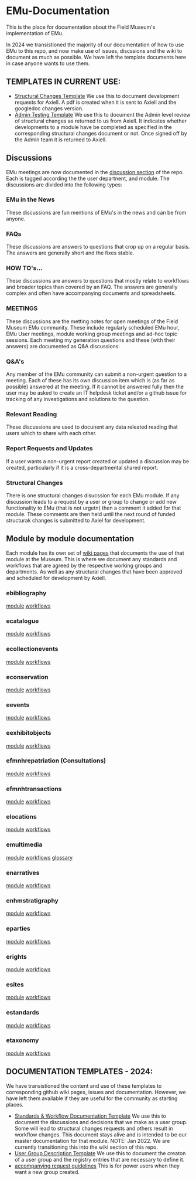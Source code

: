 # EMu-Documentation
This is the place for documentation about the Field Museum's implementation of EMu. 

In 2024 we transistioned the majority of our documentation of how to use EMu to this repo, and now make use of issues, discssions and the wiki to document as much as possible. We have left the template documents here in case anyone wants to use them.
## TEMPLATES IN CURRENT USE:
- [Structural Changes Template](https://docs.google.com/document/d/19V6rYzCPe8_u5-JhoCf-sQ0zVDubF9xSHYqApmSaMaA/)
We use this to document development requests for Axiell. A pdf is created when it is sent to Axiell and the googledoc changes version.
- [Admin Testing Template](https://docs.google.com/document/d/16xxeky2kTEMUM4eW1GPQRQFUvvwUsG-gPhuRFNUWUa0/)
We use this to document the Admin level review of structural changes as returned to us from Axiell. It indicates whether developments to a module have be completed as specified in the corresponding structural changes document or not. Once signed off by the Admin team it is returned to Axiell.

## Discussions
EMu meetings are now documented in the [discussion section](https://github.com/fieldmuseum/EMu-Documentation/discussions) of the repo. Each is tagged according the the user departnent, and module. The discussions are divided into the following types:
### EMu in the News
  These discussions are fun mentions of EMu's in the news and can be from anyone.
### FAQs
  These discussions are answers to questions that crop up on a regular basis. The answers are generally short and the fixes stable.
### HOW TO's...
  These discussions are answers to questions that mostly relate to workflows and broader topics than covered by an FAQ. The answers are generally complex and often have accompanying documents and spreadsheets.
### MEETINGS
  These discussions are the metting notes for open meetings of the Field Museum EMu community. These include regularly scheduled EMu hour, EMu User meetings, module working group meetings and ad-hoc topic sessions. Each meeting my generation questions and these (with their answers) are documented as Q&A discussions.
### Q&A's
  Any member of the EMu community can submit a non-urgent question to a meeting. Each of these has its own discussion item which is (as far as possible) answered at the meeting. If it cannot be answered fully then the user may be asked to create an IT helpdesk ticket and/or a github issue for tracking of any investigations and solutions to the question. 
### Relevant Reading
  These discussions are used to docunent any data releated reading that users which to share with each other.
### Report Requests and Updates
  If a user wants a non-urgent report created or updated a discussion may be created, particularly if it is a cross-departmental shared report.
### Structural Changes
  There is one structural changes disucssion for each EMu module. If any discussion leads to a request by a user or group to change or add new functionality to EMu (that is not urgetn) then a comment it added for that module. These comments are then held until the next round of funded structurak changes is submitted to Axiel for development.

## Module by module documentation
Each module has its own set of [wiki pages](https://github.com/fieldmuseum/EMu-Documentation/wiki) that documents the use of that module at the Museum. This is where we document any standards and workflows that are agreed by the respective working groups and departments. As well as any structural changes that have been approved and scheduled for development by Axiell.
### ebibliography 
[module](https://github.com/fieldmuseum/EMu-Documentation/wiki/ebibliography-module) [workflows](https://github.com/fieldmuseum/EMu-Documentation/wiki/ebibliography-workflows)
### ecatalogue 
[module](https://github.com/fieldmuseum/EMu-Documentation/wiki/ecatalogue-module) [workflows](https://github.com/fieldmuseum/EMu-Documentation/wiki/ecatalogue-workflows)
### ecollectionevents
[module](https://github.com/fieldmuseum/EMu-Documentation/wiki/ecollectionevents-module) [workflows](https://github.com/fieldmuseum/EMu-Documentation/wiki/ecollectionevents-workflows)
### econservation
[module](https://github.com/fieldmuseum/EMu-Documentation/wiki/econservation-module) [workflows](https://github.com/fieldmuseum/EMu-Documentation/wiki/econservation-workflows)
### eevents
[module](https://github.com/fieldmuseum/EMu-Documentation/wiki/eevents-module) [workflows](https://github.com/fieldmuseum/EMu-Documentation/wiki/eevents-workflows)
### eexhibitobjects
[module](https://github.com/fieldmuseum/EMu-Documentation/wiki/eexhibitobjects-module) [workflows](https://github.com/fieldmuseum/EMu-Documentation/wiki/eexhibitobjects-workflows)
### efmnhrepatriation (Consultations)
[module](https://github.com/fieldmuseum/EMu-Documentation/wiki/efmnhrepatriation-module) [workflows](https://github.com/fieldmuseum/EMu-Documentation/wiki/efmnhrepatriation-workflows)
### efmnhtransactions
[module](https://github.com/fieldmuseum/EMu-Documentation/wiki/efmnhtransactions-module) [workflows](https://github.com/fieldmuseum/EMu-Documentation/wiki/efmnhtransactions-workflows)
### elocations 
[module](https://github.com/fieldmuseum/EMu-Documentation/wiki/elocations-module) [workflows](https://github.com/fieldmuseum/EMu-Documentation/wiki/elocations-workflows)
### emultimedia
[module](https://github.com/fieldmuseum/EMu-Documentation/wiki/emultimedia-module) [workflows](https://github.com/fieldmuseum/EMu-Documentation/wiki/emultimedia-workflows) [glossary](https://github.com/fieldmuseum/EMu-Documentation/wiki/emultimedia-glossary)
### enarratives
[module](https://github.com/fieldmuseum/EMu-Documentation/wiki/enarratives-module) [workflows](https://github.com/fieldmuseum/EMu-Documentation/wiki/enarratives-workflows)
### enhmstratigraphy
[module](https://github.com/fieldmuseum/EMu-Documentation/wiki/enhmstratigraphy-module) [workflows](https://github.com/fieldmuseum/EMu-Documentation/wiki/enhmstratigraphy-workflows)
### eparties
[module](https://github.com/fieldmuseum/EMu-Documentation/wiki/eparties-module) [workflows](https://github.com/fieldmuseum/EMu-Documentation/wiki/eparties-workflows)
### erights
[module](https://github.com/fieldmuseum/EMu-Documentation/wiki/ecatalogue-module) [workflows](https://github.com/fieldmuseum/EMu-Documentation/wiki/ecatalogue-workflows)
### esites
[module](https://github.com/fieldmuseum/EMu-Documentation/wiki/erights-module) [workflows](https://github.com/fieldmuseum/EMu-Documentation/wiki/erights-workflows)
### estandards
[module](https://github.com/fieldmuseum/EMu-Documentation/wiki/estandards-module) [workflows]()
### etaxonomy
[module](https://github.com/fieldmuseum/EMu-Documentation/wiki/etaxonomy-module) [workflows](https://github.com/fieldmuseum/EMu-Documentation/wiki/etaxonomy-workflows)


## DOCUMENTATION TEMPLATES - 2024: 
We have transistioned the content and use of these templates to corresponding github wiki pages, issues and documentation. However, we have left them available if they are useful for the community as starting places.
- [Standards & Workflow Documentation Template](https://docs.google.com/document/d/1L-lFa4STSxdCT8pe1EamQRyEgPI-yjHyAJ2L0id-170/)
We use this to document the discussions and decisions that we make as a user group. Some will lead to structural changes requests and others result in workflow changes. This document stays alive and is intended to be our master documentation for that module.  NOTE: Jan 2022. We are currently transitioning this into the wiki section of this repo.
- [User Group Description Template](https://docs.google.com/document/d/1iJ2I_X79dxPpbptJXkG3lYbekszdSqJL5P5yLTYly_o/)
We use this to document the creaton of a user group and the registry entries that are necessary to define it. 
- [accompanying request guidelines](https://docs.google.com/document/d/1K-kkldur2nQ4umQsbCT7DSPKiyZ9bquaXsC8ngLay98/) 
This is for power users when they want a new group created.



